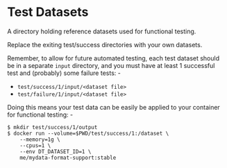 # Test Datasets
A directory holding reference datasets used for functional testing.

Replace the exiting test/success directories with your own datasets.

Remember, to allow for future automated testing, each test dataset
should be in a separate `input` directory, and you must have at least 1
successful test and (probably) some failure tests: -

-   `test/success/1/input/<dataset file>`
-   `test/failure/1/input/<dataset file>`

Doing this means your test data can be easily be applied to your container
for functional testing: -

    $ mkdir test/success/1/output
    $ docker run --volume=$PWD/test/success/1:/dataset \
        --memory=1g \
        --cpus=1 \
        --env DT_DATASET_ID=1 \
        me/mydata-format-support:stable
